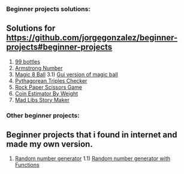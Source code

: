 ### Beginner projects solutions:

## Solutions for https://github.com/jorgegonzalez/beginner-projects#beginner-projects

1) [99 bottles](https://github.com/facufrau/beginner-projects-solutions/solutions/99bottles.py)
2) [Armstrong Number](https://github.com/facufrau/beginner-projects-solutions/solutions/armstrong.py)
3) [Magic 8 Ball](https://github.com/facufrau/beginner-projects-solutions/solutions/magic_8ball.py)
  3.1) [Gui version of magic ball](https://github.com/facufrau/beginner-projects-solutions/solutions/magic_8ballgui.py) 
4) [Pythagorean Triples Checker](https://github.com/facufrau/beginner-projects-solutions/solutions/pythagorean.py)
5) [Rock Paper Scissors Game](https://github.com/facufrau/beginner-projects-solutions/solutions/rockpaperscissors.py)
6) [Coin Estimator By Weight]()
7) [Mad Libs Story Maker](https://github.com/facufrau/beginner-projects-solutions/solutions/madlibs.py)

### Other beginner projects:

## Beginner projects that i found in internet and made my own version.

1) [Random number generator](https://github.com/facufrau/beginner-projects-solutions/solutions/num_generator.py)
  1.1) [Random number generator with Functions](https://github.com/facufrau/beginner-projects-solutions/solutions/num_generator_functions.py)

